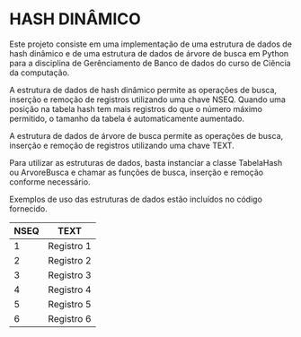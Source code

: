 # HASH DINÂMICO
Este projeto consiste em uma implementação de uma estrutura de dados de hash dinâmico e de uma estrutura de dados de árvore de busca em Python para a disciplina de Gerênciamento de Banco de dados do curso de Ciência da computação.

A estrutura de dados de hash dinâmico permite as operações de busca, inserção e remoção de registros utilizando uma chave NSEQ. Quando uma posição na tabela hash tem mais registros do que o número máximo permitido, o tamanho da tabela é automaticamente aumentado.

A estrutura de dados de árvore de busca permite as operações de busca, inserção e remoção de registros utilizando uma chave TEXT.

Para utilizar as estruturas de dados, basta instanciar a classe TabelaHash ou ArvoreBusca e chamar as funções de busca, inserção e remoção conforme necessário.

Exemplos de uso das estruturas de dados estão incluídos no código fornecido.

| NSEQ | TEXT       |
|------|------------|
| 1    | Registro 1 |
| 2    | Registro 2 |
| 3    | Registro 3 |
| 4    | Registro 4 |
| 5    | Registro 5 |
| 6    | Registro 6 |
